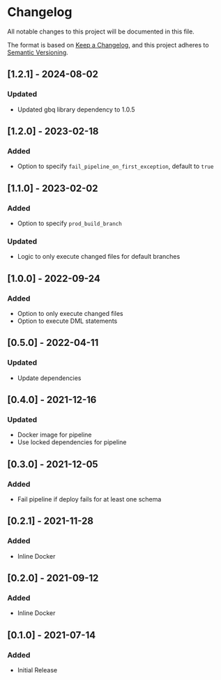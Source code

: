 # Changelog
All notable changes to this project will be documented in this file.

The format is based on [Keep a Changelog](https://keepachangelog.com/en/1.0.0/),
and this project adheres to [Semantic Versioning](https://semver.org/spec/v2.0.0.html).

## [1.2.1] - 2024-08-02

### Updated 

- Updated gbq library dependency to 1.0.5

## [1.2.0] - 2023-02-18

### Added

- Option to specify `fail_pipeline_on_first_exception`, default to `true`

## [1.1.0] - 2023-02-02

### Added

- Option to specify `prod_build_branch`

### Updated

- Logic to only execute changed files for default branches

## [1.0.0] - 2022-09-24

### Added

- Option to only execute changed files
- Option to execute DML statements

## [0.5.0] - 2022-04-11

### Updated

- Update dependencies

## [0.4.0] - 2021-12-16

### Updated

- Docker image for pipeline
- Use locked dependencies for pipeline

## [0.3.0] - 2021-12-05

### Added

- Fail pipeline if deploy fails for at least one schema

## [0.2.1] - 2021-11-28

### Added

- Inline Docker

## [0.2.0] - 2021-09-12

### Added

- Inline Docker

## [0.1.0] - 2021-07-14

### Added

- Initial Release
